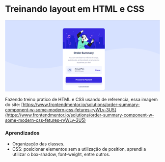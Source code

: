 # Treinando layout em HTML e CSS

![enter image description here](https://github.com/BiancaTeodoroU/TreinoHTMLeCSS/blob/main/img/layout.png?raw=true)

Fazendo treino pratico de HTML e CSS usando de referencia, essa imagem do site: [https://www.frontendmentor.io/solutions/order-summary-component-w-some-modern-css-fetures-ryWLv-3U5](https://www.frontendmentor.io/solutions/order-summary-component-w-some-modern-css-fetures-ryWLv-3U5)

### Aprendizados
- Organização das classes.
- CSS: posicionar elementos sem a utilização de position, aprendi a utilizar o box-shadow, font-weight, entre outros.
